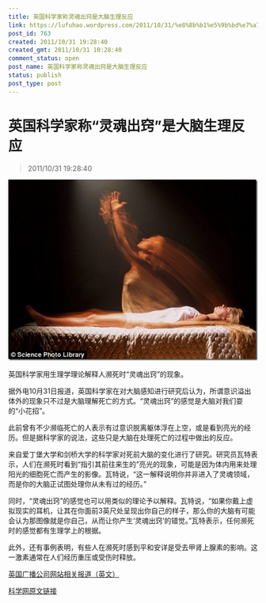 ```yaml
---
title: 英国科学家称灵魂出窍是大脑生理反应
link: https://lufuhao.wordpress.com/2011/10/31/%e8%8b%b1%e5%9b%bd%e7%a7%91%e5%ad%a6%e5%ae%b6%e7%a7%b0%e7%81%b5%e9%ad%82%e5%87%ba%e7%aa%8d%e6%98%af%e5%a4%a7%e8%84%91%e7%94%9f%e7%90%86%e5%8f%8d%e5%ba%94/
post_id: 763
created: 2011/10/31 19:28:40
created_gmt: 2011/10/31 10:28:40
comment_status: open
post_name: 英国科学家称灵魂出窍是大脑生理反应
status: publish
post_type: post
---
```


# 英国科学家称“灵魂出窍”是大脑生理反应

> 2011/10/31 19:28:40

 

![20111031-192840-0001](/assets/images/20111031-192840-0001.jpg)

英国科学家用生理学理论解释人濒死时“灵魂出窍”的现象。 

据外电10月31日报道，英国科学家在对大脑感知进行研究后认为，所谓意识溢出体外的现象只不过是大脑理解死亡的方式。“灵魂出窍”的感觉是大脑对我们耍的“小花招”。 

此前曾有不少濒临死亡的人表示有过意识脱离躯体浮在上空，或是看到亮光的经历。但是据科学家的说法，这些只是大脑在处理死亡的过程中做出的反应。 

来自爱丁堡大学和剑桥大学的科学家对死前大脑的变化进行了研究。研究员瓦特表示，人们在濒死时看到“指引其前往来生的”亮光的现象，可能是因为体内用来处理阳光的细胞死亡而产生的影像。瓦特说，“这一解释说明你并非进入了灵魂领域，而是你的大脑正试图处理你从未有过的经历。” 

同时，“灵魂出窍”的感觉也可以用类似的理论予以解释。瓦特说，“如果你戴上虚拟现实的耳机，让其在你面前3英尺处呈现出你自己的样子，那么你的大脑有可能会认为那图像就是你自己，从而让你产生‘灵魂出窍’的错觉。”瓦特表示，任何濒死时的感觉都有生理学上的根据。 

此外，还有事例表明，有些人在濒死时感到平和安详是受去甲肾上腺素的影响。这一激素通常在人们经历重压或受伤时释放。 

[英国广播公司网站相关报道（英文）](http://www.bbc.co.uk/news/health-15494379)

[科学网原文链接](http://news.sciencenet.cn/htmlnews/2011/10/254677.shtm)
